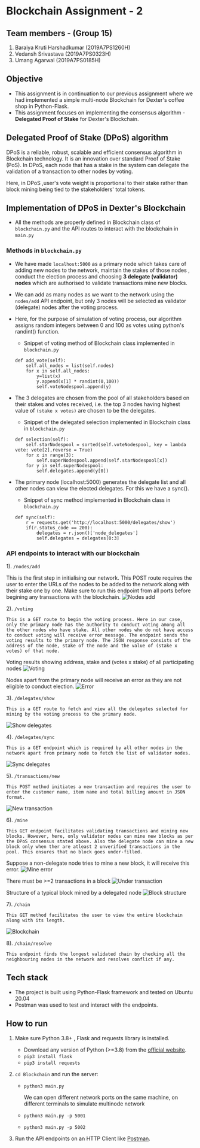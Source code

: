 # Blockchain Assignment - 2

## Team members - (Group 15)
1) Baraiya Kruti Harshadkumar (2019A7PS1260H)
2) Vedansh Srivastava (2019A7PS0323H)
3) Umang Agarwal (2019A7PS0185H)

## Objective
* This assignment is in continuation to our previous assignment where we had implemented a simple multi-node Blockchain for Dexter's coffee shop in Python-Flask.
* This assignment focuses on implementing the consensus algorithm - __Delegated Proof of Stake__ for Dexter's Blockchain.

## Delegated Proof of Stake (DPoS) algorithm 
DPoS is a reliable, robust, scalable and efficient consensus algorithm in Blockchain technology. It is an innovation over standard Proof of Stake (PoS). In DPoS, each node that has a stake in the system can delegate the validation of a transaction to other nodes by voting.

Here, in DPoS ,user's vote weight is proportional to their stake rather than block mining being tied to the stakeholders' total tokens.

## Implementation of DPoS in Dexter's Blockchain
* All the methods are properly defined in Blockchain class of `blockchain.py` and the API routes to interact with the blockchain in `main.py`

### Methods in `blockchain.py`

* We have made `localhost:5000` as a primary node which takes care of adding new nodes to the network, maintain the stakes of those nodes , conduct the election process and choosing __3 delegate (validator) nodes__ which are authorised to validate transactions mine new blocks.

* We can add as many nodes as we want to the network using the `nodes/add` API endpoint, but only 3 nodes will be selected as validator (delegate) nodes after the voting process.

* Here, for the purpose of simulation of voting process, our algorithm assigns random integers between 0 and 100 as votes using python's randint() function.
    * Snippet of voting method of Blockchain class implemented in `blockchain.py`
    ```
    def add_vote(self):
        self.all_nodes = list(self.nodes)
        for x in self.all_nodes:
            y=list(x)
            y.append(x[1] * randint(0,100))
            self.voteNodespool.append(y)
 
    ```
* The 3 delegates are chosen from the pool of all stakeholders based on their stakes and votes received, i.e. the top 3 nodes having highest value of `(stake x votes)` are chosen to be the delegates.
    * Snippet of the delegated selection implemented in Blockchain class in `blockchain.py`
    ```
    def selection(self):
        self.starNodespool = sorted(self.voteNodespool, key = lambda vote: vote[2],reverse = True)
        for x in range(3):
            self.superNodespool.append(self.starNodespool[x])
        for y in self.superNodespool:
            self.delegates.append(y[0])
    ```

* The primary node (localhost:5000) generates the delegate list and all other nodes can view the elected delegates. For this we have a sync().
    * Snippet of sync method implemented in Blockchain class in `blockchain.py`
    ```
    def sync(self):
        r = requests.get('http://localhost:5000/delegates/show')
        if(r.status_code == 200):
            delegates = r.json()['node_delegates']
            self.delegates = delegates[0:3]
    ```

### API endpoints to interact with our blockchain

1). `/nodes/add`

This is the first step in initialising our network. This POST route requires the user to enter the URLs of the nodes to be added to the network along with their stake one by one. Make sure to run this endpoint from all ports before begining any transactions with the blockchain.
![Nodes add](./images/add_nodes.png)

2). `/voting`

    This is a GET route to begin the voting process. Here in our case, only the primary node has the authority to conduct voting among all the other nodes who have stake. All other nodes who do not have access to conduct voting will receive error message. The endpoint sends the voting results to the primary node. The JSON response consists of the address of the node, stake of the node and the value of (stake x votes) of that node.

Voting results showing address, stake and (votes x stake) of all participating nodes
![Voting](./images/voting.png)

Nodes apart from the primary node will receive an error as they are not eligible to conduct election.
![Error](./images/voting_error.png)

3). `/delegates/show`

    This is a GET route to fetch and view all the delegates selected for mining by the voting process to the primary node. 

![Show delegates](./images/delegates_show.png)

4). `/delegates/sync`

    This is a GET endpoint which is required by all other nodes in the network apart from primary node to fetch the list of validator nodes.

![Sync delegates](./images/delegates_sync.png)

5). `/transactions/new`

    This POST method initiates a new transaction and requires the user to enter the customer name, item name and total billing amount in JSON format.

![New transaction](./images/transaction.png)

6). `/mine`

    This GET endpoint facilitates validating transactions and mining new blocks. However, here, only validator nodes can mine new blocks as per the DPoS consensus stated above. Also the delegate node can mine a new block only when ther are atleast 2 unverified transactions in the pool. This ensures that no block goes under-filled.
Suppose a non-delegate node tries to mine a new block, it will receive this error.
![Mine error](./images/error_mine.png)

There must be >=2 transactions in a block
![Under transaction](./images/undertransaction.png)

Structure of a typical block mined by a delegated node
![Block structure](./images/block.png)


7). `/chain`

    This GET method facilitates the user to view the entire blockchain along with its length.

![Blockchain](./images/chain.png)

8). `/chain/resolve`

    This endpoint finds the longest validated chain by checking all the neighbouring nodes in the network and resolves conflict if any.


## Tech stack 
* The project is built using Python-Flask framework and tested on Ubuntu 20.04
* Postman was used to test and interact with the endpoints.

## How to run
1) Make sure Python 3.8+ , Flask and requests library is installed.
    * Download any version of Python (>=3.8) from the [official website](https://www.python.org/downloads/).
    * `pip3 install flask`
    * `pip3 install requests`

2) `cd Blockchain` and run the server:
    * `python3 main.py`

        We can open different network ports on the same machine, on different terminals to simulate multinode network
    
    * `python3 main.py -p 5001`
    * `python3 main.py -p 5002`

3) Run the API endpoints on an HTTP Client like [Postman](https://www.postman.com/downloads/).


